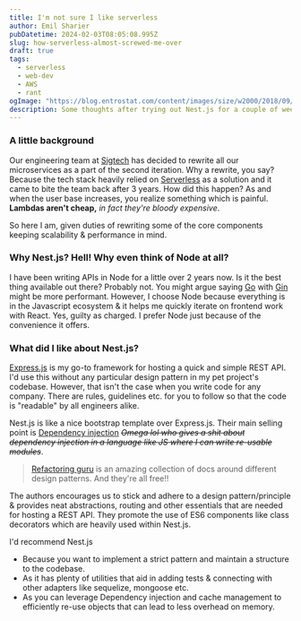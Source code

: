 ```yaml
---
title: I'm not sure I like serverless
author: Emil Sharier
pubDatetime: 2024-02-03T08:05:08.995Z
slug: how-serverless-almost-screwed-me-over
draft: true
tags:
  - serverless
  - web-dev
  - AWS
  - rant
ogImage: "https://blog.entrostat.com/content/images/size/w2000/2018/09/nestjs-2.jpg"
description: Some thoughts after trying out Nest.js for a couple of weeks
---
```


### A little background

Our engineering team at [Sigtech](https://sigtech.com) has decided to rewrite all our microservices as a part of the second iteration. Why a rewrite, you say? Because the tech stack heavily relied on [Serverless](https://www.serverless.com/) as a solution and it came to bite the team back after 3 years. How did this happen? As and when the user base increases, you realize something which is painful. **Lambdas aren't cheap,** _in fact they're bloody expensive_.

So here I am, given duties of rewriting some of the core components keeping scalability & performance in mind.

### Why Nest.js? Hell! Why even think of Node at all?

I have been writing APIs in Node for a little over 2 years now. Is it the best thing available out there? Probably not. You might argue saying [Go](https://go.dev/) with [Gin](https://github.com/gin-gonic/gin) might be more performant. However, I choose Node because everything is in the Javascript ecosystem & it helps me quickly iterate on frontend work with React. Yes, guilty as charged. I prefer Node just because of the convenience it offers.

### What did I like about Nest.js?

[Express.js](https://expressjs.com/) is my go-to framework for hosting a quick and simple REST API. I'd use this without any particular design pattern in my pet project's codebase.
However, that isn't the case when you write code for any company. There are rules, guidelines etc. for you to follow so that the code is "readable" by all engineers alike.

Nest.js is like a nice bootstrap template over Express.js. Their main selling point is [Dependency injection](https://en.wikipedia.org/wiki/Dependency_injection#:~:text=Dependency%20injection%20aims%20to%20separate,how%20to%20construct%20those%20services.) ~~_Omega lol who gives a shit about dependency injection in a language like JS where I can write re-usable modules_~~.

> [Refactoring guru](https://refactoring.guru/) is an amazing collection of docs around different design patterns. And they're all free!!

The authors encourages us to stick and adhere to a design pattern/principle & provides neat abstractions, routing and other essentials that are needed for hosting a REST API. They promote the use of ES6 components like class decorators which are heavily used within Nest.js.

I'd recommend Nest.js

- Because you want to implement a strict pattern and maintain a structure to the codebase.
- As it has plenty of utilities that aid in adding tests & connecting with other adapters like sequelize, mongoose etc.
- As you can leverage Dependency injection and cache management to efficiently re-use objects that can lead to less overhead on memory.
